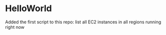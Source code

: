 # HelloWorld
Added the first script to this repo: list all EC2 instances in all regions running right now
